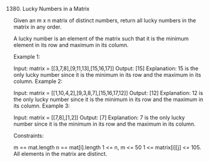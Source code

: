 1380. Lucky Numbers in a Matrix

Given an m x n matrix of distinct numbers, return all lucky numbers in the matrix in any order.

A lucky number is an element of the matrix such that it is the minimum element in its row and maximum in its column.



Example 1:

Input: matrix = [[3,7,8],[9,11,13],[15,16,17]]
Output: [15]
Explanation: 15 is the only lucky number since it is the minimum in its row and the maximum in its column.
Example 2:

Input: matrix = [[1,10,4,2],[9,3,8,7],[15,16,17,12]]
Output: [12]
Explanation: 12 is the only lucky number since it is the minimum in its row and the maximum in its column.
Example 3:

Input: matrix = [[7,8],[1,2]]
Output: [7]
Explanation: 7 is the only lucky number since it is the minimum in its row and the maximum in its column.



Constraints:

m == mat.length
n == mat[i].length
1 <= n, m <= 50
1 <= matrix[i][j] <= 105.
All elements in the matrix are distinct.